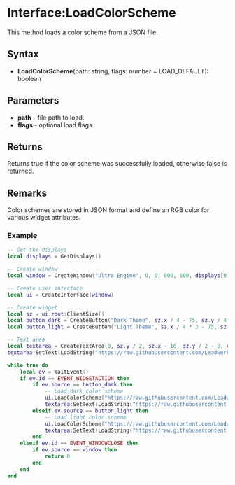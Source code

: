 # Interface:LoadColorScheme

This method loads a color scheme from a JSON file.

## Syntax

- **LoadColorScheme**(path: string, flags: number = LOAD_DEFAULT): boolean

## Parameters

- **path** - file path to load.
- **flags** - optional load flags.

## Returns

Returns true if the color scheme was successfully loaded, otherwise false is returned.

## Remarks

Color schemes are stored in JSON format and define an RGB color for various widget attributes.

### Example

```lua
-- Get the displays
local displays = GetDisplays()

-- Create window
local window = CreateWindow("Ultra Engine", 0, 0, 800, 600, displays[0])

-- Create user interface
local ui = CreateInterface(window)

-- Create widget
local sz = ui.root:ClientSize()
local button_dark = CreateButton("Dark Theme", sz.x / 4 - 75, sz.y / 4 - 15, 150, 30, ui.root)
local button_light = CreateButton("Light Theme", sz.x / 4 * 3 - 75, sz.y / 4 - 15, 150, 30, ui.root)

-- Text area
local textarea = CreateTextArea(8, sz.y / 2, sz.x - 16, sz.y / 2 - 8, ui.root)
textarea:SetText(LoadString("https://raw.githubusercontent.com/Leadwerks/Documentation/master/Assets/Themes/dark.json"))

while true do
    local ev = WaitEvent()
    if ev.id == EVENT_WIDGETACTION then
        if ev.source == button_dark then
            -- Load dark color scheme
            ui.LoadColorScheme("https://raw.githubusercontent.com/Leadwerks/Documentation/master/Assets/Themes/dark.json")
            textarea:SetText(LoadString("https://raw.githubusercontent.com/Leadwerks/Documentation/master/Assets/Themes/dark.json"))
        elseif ev.source == button_light then
            -- Load light color scheme
            ui.LoadColorScheme("https://raw.githubusercontent.com/Leadwerks/Documentation/master/Assets/Themes/light.json")
            textarea:SetText(LoadString("https://raw.githubusercontent.com/Leadwerks/Documentation/master/Assets/Themes/light.json"))
        end
    elseif ev.id == EVENT_WINDOWCLOSE then
        if ev.source == window then
            return 0
        end
    end
end
```